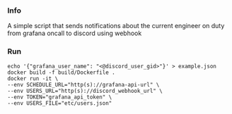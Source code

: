 ### Info
A simple script that sends notifications about the current engineer on duty from grafana oncall to discord using webhook


### Run
```shell
echo '{"grafana_user_name": "<@discord_user_gid>"}' > example.json
docker build -f build/Dockerfile .
docker run -it \
--env SCHEDULE_URL="http(s)://grafana-api-url" \
--env USERS_URL="http(s)://discord_webhook_url" \
--env TOKEN="grafana_api_token" \
--env USERS_FILE="etc/users.json"
```

